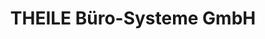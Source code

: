 ---
title: "THEILE Büro-Systeme GmbH"
url: /speyer/theile-buero-systeme-gmbh/
shop: Schreibwaren
---